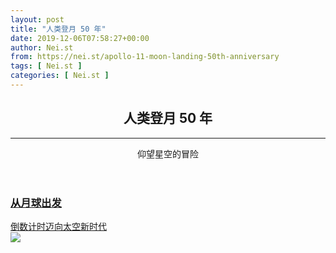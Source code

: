 ```yaml
---
layout: post
title: "人类登月 50 年"
date: 2019-12-06T07:58:27+00:00
author: Nei.st
from: https://nei.st/apollo-11-moon-landing-50th-anniversary
tags: [ Nei.st ]
categories: [ Nei.st ]
---
```


<article class="post-2059 page type-page status-publish has-post-thumbnail hentry" id="post-2059">
 <header class="page-header medium Archives full-height">
  <div class="page-header__image">
  </div>
  <div class="page-header__content">
   <h1 class="page-title text-align-center">
    人类登月 50 年
   </h1>
   <hr/>
   <div class="entry-excerpt">
    <p>
     仰望星空的冒险
    </p>
   </div>
  </div>
  <div class="page-header__scroll-container">
   <a class="page-header__scroll-link" href="#post-2059-content">
   </a>
  </div>
 </header>
 <div class="entry-content aesop-entry-content" id="post-2059-content">
  <link as="font" crossorigin="anonymous" href="//cdn.jsdelivr.net/gh/0nd1jyU39XQ/_/glyph/font-face/0uIzqoZjSuJfvSBnvgXTcApMtcVhMcpr.woff" rel="preload" type="font/woff"/>
  <link as="font" crossorigin="anonymous" href="//cdn.jsdelivr.net/gh/0nd1jyU39XQ/_/glyph/font-face/1sTnSLZWDKucPX6SAk.woff" rel="preload" type="font/woff"/>
  <section class="u-marginTop30 u-xs-margin0 u-marginBottom15 u-maxWidth1032 u-sm-paddingLeft20 u-sm-paddingRight20 u-borderBox u-marginAuto">
   <div class="row u-marginTop30 u-marginLeftNegative12 u-marginRightNegative12">
    <div class="col u-xs-size12of12 js-trackPostPresentation u-paddingLeft12 u-marginBottom15 u-paddingRight15 u-size8of12">
     <div class="u-lineHeightBase postItem u-marginRight3">
      <a class="u-block u-xs-height170 u-height350 u-width100pct u-floatLeft u-backgroundSizeCover u-backgroundOriginBorderBox u-backgroundColorGrayLight u-borderLighter" href="https://nei.st/medium/natgeo/countdown-to-a-new-era-in-space" style='background-image: url("https://cdn.jsdelivr.net/gh/0nd1jyU39XQ/_/img/1/e52bf525ly1g5ia6zulhmj21kw11xqot.jpg"); background-position: 50% 50% !important;'>
      </a>
     </div>
    </div>
    <div class="col u-xs-marginBottom10 u-paddingLeft9 u-paddingRight12 u-paddingTop0 u-sm-paddingTop20 u-paddingBottom25 u-size4of12 u-xs-size12of12 u-marginBottom30">
     <a class="" href="https://nei.st/medium/natgeo/countdown-to-a-new-era-in-space">
      <h3 class="u-contentSansBold u-lineHeightTightest u-xs-fontSize24 u-paddingBottom2 u-paddingTop5 u-fontSize32">
       <div class="u-letterSpacingTight u-lineHeightTighter u-breakWord u-textOverflowEllipsis u-lineClamp4 u-fontSize30 u-size12of12 u-xs-size12of12 u-xs-fontSize24">
        从月球出发
       </div>
      </h3>
      <div class="u-contentSansThin u-lineHeightBaseSans u-fontSize24 u-xs-fontSize18 u-textColorNormal u-baseColor--textNormal">
       <div class="u-fontSize18 u-letterSpacingTight u-lineHeightTight u-marginTop7 u-textColorNormal u-baseColor--textNormal">
        倒数计时迈向太空新时代
       </div>
      </div>
     </a>
     <div class="u-clearfix u-marginTop20">
      <div class="u-flexCenter">
       <div class="postMetaInline-avatar u-flex0">
        <a class="link u-baseColor--link avatar" href="https://nei.st/category/medium/natgeo">
         <div class="u-relative u-inlineBlock u-flex0">
          <img class="avatar-image u-size36x36 u-xs-size32x32" src="https://cdn.jsdelivr.net/gh/0nd1jyU39XQ/_/img/1/e52bf525ly1g5j56pp9vaj20j60j6q35.jpg"/>
          <div class="avatar-halo u-absolute u-textColorGreenNormal svgIcon" style="width: calc(100% + 10px); height: calc(100% + 10px); top:-5px; left:-5px">
          </div>
         </div>
        </a>
       </div>
       <div class="postMetaInline postMetaInline-authorLockup ui-captionStrong u-flex1 u-noWrapWithEllipsis">
        <a class="ds-link ds-link--styleSubtle link link--darken link--accent u-accentColor--textNormal u-accentColor--textDarken" href="https://nei.st/category/medium/natgeo">
         National Geographic
        </a>
        <div class="ui-caption u-fontSize12 u-baseColor--textNormal u-textColorNormal js-postMetaInlineSupplemental">
         <time>
          Jul
         </time>
         <span class="middotDivider u-fontSize12">
         </span>
         <span class="publicationDate" title="2019">
         </span>
        </div>
       </div>
      </div>
     </div>
    </div>
   </div>
   <div class="row u-marginTop15 u-marginLeftNegative12 u-marginRightNegative12">
    <div class="col u-xs-size12of12 js-trackPostPresentation u-paddingLeft12 u-marginBottom15 u-paddingRight12 u-size4of12">
     <div class="u-lineHeightBase postItem">
      <a class="u-block u-xs-height170 u-height172 u-backgroundSizeCover u-backgroundOriginBorderBox u-backgroundColorGrayLight u-borderLighter" href="https://nei.st/medium/economist/the-next-50-years-in-space" style='background-image: url("https://cdn.jsdelivr.net/gh/0nd1jyU39XQ/_/img/1/e52bf525ly1g5gdi1z47uj20zk0k0wgv.jpg"); background-position: 50% 50% !important;'>
      </a>
     </div>
     <div class="col u-xs-marginBottom10 u-paddingLeft0 u-paddingRight0 u-paddingTop15 u-marginBottom30">
      <a class="" href="https://nei.st/medium/economist/the-next-50-years-in-space">
       <h3 class="u-contentSansBold u-lineHeightTightest u-xs-fontSize24 u-paddingBottom2 u-paddingTop5 u-fontSize32">
        <div class="u-letterSpacingTight u-lineHeightTighter u-breakWord u-textOverflowEllipsis u-lineClamp3 u-fontSize24">
         太空未来 50 年
        </div>
       </h3>
       <div class="u-contentSansThin u-lineHeightBaseSans u-fontSize24 u-xs-fontSize18 u-textColorNormal u-baseColor--textNormal">
        <div class="u-fontSize18 u-letterSpacingTight u-lineHeightTight u-marginTop7 u-textColorNormal u-baseColor--textNormal">
         太空探索开启新时代，需要法治与军控系统才能繁荣发展
        </div>
       </div>
      </a>
      <div class="u-clearfix u-marginTop20">
       <div class="u-flexCenter">
        <div class="postMetaInline-avatar u-flex0">
         <a class="link u-baseColor--link avatar" href="https://nei.st/medium/economist">
          <div class="u-relative u-inlineBlock u-flex0">
           <img class="avatar-image u-size36x36 u-xs-size32x32" src="https://cdn.jsdelivr.net/gh/0nd1jyU39XQ/_/img/1/1_ckkT5DtC2JLdBGWGk-PsVA.png"/>
           <div class="avatar-halo u-absolute u-textColorGreenNormal svgIcon" style="width: calc(100% + 10px); height: calc(100% + 10px); top:-5px; left:-5px">
           </div>
          </div>
         </a>
        </div>
        <div class="postMetaInline postMetaInline-authorLockup ui-captionStrong u-flex1 u-noWrapWithEllipsis">
         <a class="ds-link ds-link--styleSubtle link link--darken link--accent u-accentColor--textNormal u-accentColor--textDarken" href="https://nei.st/medium/economist">
          The Economist
         </a>
         <div class="ui-caption u-fontSize12 u-baseColor--textNormal u-textColorNormal js-postMetaInlineSupplemental">
          <time>
           Jul 20th
          </time>
          <span class="middotDivider u-fontSize12">
          </span>
          <span class="publicationDate" title="2018">
          </span>
         </div>
        </div>
       </div>
      </div>
     </div>
    </div>
    <div class="col u-xs-size12of12 js-trackPostPresentation u-paddingLeft12 u-marginBottom15 u-paddingRight12 u-size4of12">
     <div class="u-lineHeightBase postItem">
      <a class="u-block u-xs-height170 u-height172 u-backgroundSizeCover u-backgroundOriginBorderBox u-backgroundColorGrayLight u-borderLighter" href="https://nei.st/medium/economist/apollos-sister" style='background-image: url("https://cdn.jsdelivr.net/gh/0nd1jyU39XQ/_/img/1/e52bf525ly1g5j5p28ibxj20ri0knta6.jpg"); background-position: 50% 50% !important;'>
      </a>
     </div>
     <div class="col u-xs-marginBottom10 u-paddingLeft0 u-paddingRight0 u-paddingTop15 u-marginBottom30">
      <a class="" href="https://nei.st/medium/economist/apollos-sister">
       <h3 class="u-contentSansBold u-lineHeightTightest u-xs-fontSize24 u-paddingBottom2 u-paddingTop5 u-fontSize32">
        <div class="u-letterSpacingTight u-lineHeightTighter u-breakWord u-textOverflowEllipsis u-lineClamp3 u-fontSize24">
         阿波罗的姐姐
        </div>
       </h3>
       <div class="u-contentSansThin u-lineHeightBaseSans u-fontSize24 u-xs-fontSize18 u-textColorNormal u-baseColor--textNormal">
        <div class="u-fontSize18 u-letterSpacingTight u-lineHeightTight u-marginTop7 u-textColorNormal u-baseColor--textNormal">
         人们对载人登月兴趣重燃。这次可能成真
        </div>
       </div>
      </a>
      <div class="u-clearfix u-marginTop20">
       <div class="u-flexCenter">
        <div class="postMetaInline-avatar u-flex0">
         <a class="link u-baseColor--link avatar" href="https://nei.st/medium/economist">
          <div class="u-relative u-inlineBlock u-flex0">
           <img class="avatar-image u-size36x36 u-xs-size32x32" src="https://cdn.jsdelivr.net/gh/0nd1jyU39XQ/_/img/1/1_ckkT5DtC2JLdBGWGk-PsVA.png"/>
           <div class="avatar-halo u-absolute u-textColorGreenNormal svgIcon" style="width: calc(100% + 10px); height: calc(100% + 10px); top:-5px; left:-5px">
           </div>
          </div>
         </a>
        </div>
        <div class="postMetaInline postMetaInline-authorLockup ui-captionStrong u-flex1 u-noWrapWithEllipsis">
         <a class="ds-link ds-link--styleSubtle link link--darken link--accent u-accentColor--textNormal u-accentColor--textDarken" href="https://nei.st/medium/economist">
          The Economist
         </a>
         <div class="ui-caption u-fontSize12 u-baseColor--textNormal u-textColorNormal js-postMetaInlineSupplemental">
          <time>
           Jul 20th
          </time>
          <span class="middotDivider u-fontSize12">
          </span>
          <span class="publicationDate" title="2018">
          </span>
         </div>
        </div>
       </div>
      </div>
     </div>
    </div>
    <div class="col u-xs-size12of12 js-trackPostPresentation u-paddingLeft12 u-marginBottom15 u-paddingRight12 u-size4of12">
     <div class="u-lineHeightBase postItem">
      <a class="u-block u-xs-height170 u-height172 u-backgroundSizeCover u-backgroundOriginBorderBox u-backgroundColorGrayLight u-borderLighter" href="https://nei.st/medium/lifeweek/from-the-earth-to-the-moon-1969" style='background-image: url("https://cdn.jsdelivr.net/gh/0nd1jyU39XQ/_/img/1/e52bf525gy1g5cbw16zxbj20zk0nk0yr.jpg"); background-position: 50% 50% !important;'>
      </a>
     </div>
     <div class="col u-xs-marginBottom10 u-paddingLeft0 u-paddingRight0 u-paddingTop15 u-marginBottom30">
      <a class="" href="https://nei.st/medium/lifeweek/from-the-earth-to-the-moon-1969">
       <h3 class="u-contentSansBold u-lineHeightTightest u-xs-fontSize24 u-paddingBottom2 u-paddingTop5 u-fontSize32">
        <div class="u-letterSpacingTight u-lineHeightTighter u-breakWord u-textOverflowEllipsis u-lineClamp3 u-fontSize24">
         1969，飞向月球
        </div>
       </h3>
       <div class="u-contentSansThin u-lineHeightBaseSans u-fontSize24 u-xs-fontSize18 u-textColorNormal u-baseColor--textNormal">
        <div class="u-fontSize18 u-letterSpacingTight u-lineHeightTight u-marginTop7 u-textColorNormal u-baseColor--textNormal">
         一次超越凡俗生活的伟大尝试，通过奇迹般的成就超越人类的极限
        </div>
       </div>
      </a>
      <div class="u-clearfix u-marginTop20">
       <div class="u-flexCenter">
        <div class="postMetaInline-avatar u-flex0">
         <a class="link u-baseColor--link avatar" href="https://nei.st/category/medium/lifeweek">
          <div class="u-relative u-inlineBlock u-flex0">
           <img class="avatar-image u-size36x36 u-xs-size32x32" src="https://cdn.jsdelivr.net/gh/0nd1jyU39XQ/_/img/1/e52bf525ly1g5de5wlx4vj20j60j6q3t.jpg"/>
           <div class="avatar-halo u-absolute u-textColorGreenNormal svgIcon" style="width: calc(100% + 10px); height: calc(100% + 10px); top:-5px; left:-5px">
           </div>
          </div>
         </a>
        </div>
        <div class="postMetaInline postMetaInline-authorLockup ui-captionStrong u-flex1 u-noWrapWithEllipsis">
         <a class="ds-link ds-link--styleSubtle link link--darken link--accent u-accentColor--textNormal u-accentColor--textDarken" href="https://nei.st/category/medium/lifeweek">
          三联生活周刊
         </a>
         <div class="ui-caption u-fontSize12 u-baseColor--textNormal u-textColorNormal js-postMetaInlineSupplemental">
          <time>
           Jul 1st
          </time>
          <span class="middotDivider u-fontSize12">
          </span>
          <span class="publicationDate" title="2019">
          </span>
         </div>
        </div>
       </div>
      </div>
     </div>
    </div>
   </div>
   <div class="row u-marginTop15 u-marginLeftNegative12 u-marginRightNegative12">
    <div class="col u-xs-size12of12 js-trackPostPresentation u-paddingLeft12 u-marginBottom15 u-paddingRight12 u-size4of12">
     <div class="u-lineHeightBase postItem">
      <a class="u-block u-xs-height170 u-height172 u-backgroundSizeCover u-backgroundOriginBorderBox u-backgroundColorGrayLight u-borderLighter" href="https://nei.st/medium/lifeweek/soviets-journey-to-the-moon" style='background-image: url("https://cdn.jsdelivr.net/gh/0nd1jyU39XQ/_/img/1/e52bf525ly1g5d5zodw90j20t90jkgvq.jpg"); background-position: 50% 50% !important;'>
      </a>
     </div>
     <div class="col u-xs-marginBottom10 u-paddingLeft0 u-paddingRight0 u-paddingTop15 u-marginBottom30">
      <a class="" href="https://nei.st/medium/lifeweek/soviets-journey-to-the-moon">
       <h3 class="u-contentSansBold u-lineHeightTightest u-xs-fontSize24 u-paddingBottom2 u-paddingTop5 u-fontSize32">
        <div class="u-letterSpacingTight u-lineHeightTighter u-breakWord u-textOverflowEllipsis u-lineClamp3 u-fontSize24">
         挑战「阿波罗」：苏联的月球征程
        </div>
       </h3>
       <div class="u-contentSansThin u-lineHeightBaseSans u-fontSize24 u-xs-fontSize18 u-textColorNormal u-baseColor--textNormal">
        <div class="u-fontSize18 u-letterSpacingTight u-lineHeightTight u-marginTop7 u-textColorNormal u-baseColor--textNormal">
         苏联航天工业开辟了一条平行于美国的道路
        </div>
       </div>
      </a>
      <div class="u-clearfix u-marginTop20">
       <div class="u-flexCenter">
        <div class="postMetaInline-avatar u-flex0">
         <a class="link u-baseColor--link avatar" href="https://nei.st/category/medium/lifeweek">
          <div class="u-relative u-inlineBlock u-flex0">
           <img class="avatar-image u-size36x36 u-xs-size32x32" src="https://cdn.jsdelivr.net/gh/0nd1jyU39XQ/_/img/1/e52bf525ly1g5de5wlx4vj20j60j6q3t.jpg"/>
           <div class="avatar-halo u-absolute u-textColorGreenNormal svgIcon" style="width: calc(100% + 10px); height: calc(100% + 10px); top:-5px; left:-5px">
           </div>
          </div>
         </a>
        </div>
        <div class="postMetaInline postMetaInline-authorLockup ui-captionStrong u-flex1 u-noWrapWithEllipsis">
         <a class="ds-link ds-link--styleSubtle link link--darken link--accent u-accentColor--textNormal u-accentColor--textDarken" href="https://nei.st/category/medium/lifeweek">
          三联生活周刊
         </a>
         <div class="ui-caption u-fontSize12 u-baseColor--textNormal u-textColorNormal js-postMetaInlineSupplemental">
          <time>
           July 1st
          </time>
          <span class="middotDivider u-fontSize12">
          </span>
          <span class="publicationDate" title="2019">
          </span>
         </div>
        </div>
       </div>
      </div>
     </div>
    </div>
    <div class="col u-xs-size12of12 js-trackPostPresentation u-paddingLeft12 u-marginBottom15 u-paddingRight12 u-size4of12">
     <div class="u-lineHeightBase postItem">
      <a class="u-block u-xs-height170 u-height172 u-backgroundSizeCover u-backgroundOriginBorderBox u-backgroundColorGrayLight u-borderLighter" href="https://nei.st/medium/bloomberg/five-management-lessons-from-the-apollo-moon-landing" style='background-image: url("https://cdn.jsdelivr.net/gh/0nd1jyU39XQ/_/img/1/e52bf525ly1g5diad8e2tj20rs111dkq.jpg"); background-position: 50% 50% !important;'>
      </a>
     </div>
     <div class="col u-xs-marginBottom10 u-paddingLeft0 u-paddingRight0 u-paddingTop15 u-marginBottom30">
      <a class="" href="https://nei.st/medium/bloomberg/five-management-lessons-from-the-apollo-moon-landing">
       <h3 class="u-contentSansBold u-lineHeightTightest u-xs-fontSize24 u-paddingBottom2 u-paddingTop5 u-fontSize32">
        <div class="u-letterSpacingTight u-lineHeightTighter u-breakWord u-textOverflowEllipsis u-lineClamp3 u-fontSize24">
         登月 50 年人类学到什么
        </div>
       </h3>
       <div class="u-contentSansThin u-lineHeightBaseSans u-fontSize24 u-xs-fontSize18 u-textColorNormal u-baseColor--textNormal">
        <div class="u-fontSize18 u-letterSpacingTight u-lineHeightTight u-marginTop7 u-textColorNormal u-baseColor--textNormal">
         阿波罗登月计划带给我们的五项管理经验
        </div>
       </div>
      </a>
      <div class="u-clearfix u-marginTop20">
       <div class="u-flexCenter">
        <div class="postMetaInline-avatar u-flex0">
         <a class="link u-baseColor--link avatar" href="https://nei.st/medium/bloomberg-businessweek">
          <div class="u-relative u-inlineBlock u-flex0">
           <img class="avatar-image u-size36x36 u-xs-size32x32" src="https://cdn.jsdelivr.net/gh/0nd1jyU39XQ/_/img/1/e52bf525ly1g5ddpcty57j206u06udfn.jpg"/>
           <div class="avatar-halo u-absolute u-textColorGreenNormal svgIcon" style="width: calc(100% + 10px); height: calc(100% + 10px); top:-5px; left:-5px">
           </div>
          </div>
         </a>
        </div>
        <div class="postMetaInline postMetaInline-authorLockup ui-captionStrong u-flex1 u-noWrapWithEllipsis">
         <a class="ds-link ds-link--styleSubtle link link--darken link--accent u-accentColor--textNormal u-accentColor--textDarken" href="https://nei.st/medium/bloomberg-businessweek">
          Bloomberg Businessweek
         </a>
         <div class="ui-caption u-fontSize12 u-baseColor--textNormal u-textColorNormal js-postMetaInlineSupplemental">
          <time>
           July 22th
          </time>
          <span class="middotDivider u-fontSize12">
          </span>
          <span class="publicationDate" title="2019">
          </span>
         </div>
        </div>
       </div>
      </div>
     </div>
    </div>
    <div class="col u-xs-size12of12 js-trackPostPresentation u-paddingLeft12 u-marginBottom15 u-paddingRight12 u-size4of12">
     <div class="u-lineHeightBase postItem">
      <a class="u-block u-xs-height170 u-height172 u-backgroundSizeCover u-backgroundOriginBorderBox u-backgroundColorGrayLight u-borderLighter" href="https://nei.st/medium/economist/empty-sky-empty-earth" style='background-image: url("https://cdn.jsdelivr.net/gh/0nd1jyU39XQ/_/img/1/e52bf525ly1g5dhdp5peej21kw0vf4a5.jpg"); background-position: 50% 50% !important;'>
      </a>
     </div>
     <div class="col u-xs-marginBottom10 u-paddingLeft0 u-paddingRight0 u-paddingTop15 u-marginBottom30">
      <a class="" href="https://nei.st/medium/economist/empty-sky-empty-earth">
       <h3 class="u-contentSansBold u-lineHeightTightest u-xs-fontSize24 u-paddingBottom2 u-paddingTop5 u-fontSize32">
        <div class="u-letterSpacingTight u-lineHeightTighter u-breakWord u-textOverflowEllipsis u-lineClamp3 u-fontSize24">
         空荡荡的夜空，空荡荡的地球？
        </div>
       </h3>
       <div class="u-contentSansThin u-lineHeightBaseSans u-fontSize24 u-xs-fontSize18 u-textColorNormal u-baseColor--textNormal">
        <div class="u-fontSize18 u-letterSpacingTight u-lineHeightTight u-marginTop7 u-textColorNormal u-baseColor--textNormal">
         假如没有月球，地球上还会孕育出复杂的生命吗？
        </div>
       </div>
      </a>
      <div class="u-clearfix u-marginTop20">
       <div class="u-flexCenter">
        <div class="postMetaInline-avatar u-flex0">
         <a class="link u-baseColor--link avatar" href="https://nei.st/medium/economist">
          <div class="u-relative u-inlineBlock u-flex0">
           <img class="avatar-image u-size36x36 u-xs-size32x32" src="https://cdn.jsdelivr.net/gh/0nd1jyU39XQ/_/img/1/1_ckkT5DtC2JLdBGWGk-PsVA.png"/>
           <div class="avatar-halo u-absolute u-textColorGreenNormal svgIcon" style="width: calc(100% + 10px); height: calc(100% + 10px); top:-5px; left:-5px">
           </div>
          </div>
         </a>
        </div>
        <div class="postMetaInline postMetaInline-authorLockup ui-captionStrong u-flex1 u-noWrapWithEllipsis">
         <a class="ds-link ds-link--styleSubtle link link--darken link--accent u-accentColor--textNormal u-accentColor--textDarken" href="https://nei.st/medium/economist">
          The Economist
         </a>
         <div class="ui-caption u-fontSize12 u-baseColor--textNormal u-textColorNormal js-postMetaInlineSupplemental">
          <time>
           Jul 7th
          </time>
          <span class="middotDivider u-fontSize12">
          </span>
          <span class="publicationDate" title="2018">
          </span>
         </div>
        </div>
       </div>
      </div>
     </div>
    </div>
   </div>
  </section>
  <div class="fullw">
   <div class="aspectRatioPlaceholder" style="padding-bottom:100%;height: 0;">
    <div class="progressiveMedia" data-height="2048" data-width="2048">
    </div>
   </div>
  </div>
 </div>
 <footer class="entry-footer">
 </footer>
</article>
